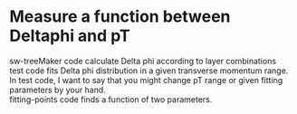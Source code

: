 Measure a function between Deltaphi and pT 
=========================================================

sw-treeMaker code calculate Delta phi according to layer combinations <br>
test code fits Delta phi distribution in a given transverse momentum range. In test code, I want to say that you might change pT range or given fitting parameters by your hand. <br>
fitting-points code finds a function of two parameters.
